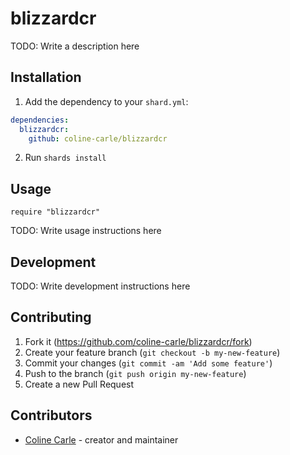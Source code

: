 # blizzardcr

TODO: Write a description here

## Installation

1. Add the dependency to your `shard.yml`:
```yaml
dependencies:
  blizzardcr:
    github: coline-carle/blizzardcr
```
2. Run `shards install`

## Usage

```crystal
require "blizzardcr"
```

TODO: Write usage instructions here

## Development

TODO: Write development instructions here

## Contributing

1. Fork it (<https://github.com/coline-carle/blizzardcr/fork>)
2. Create your feature branch (`git checkout -b my-new-feature`)
3. Commit your changes (`git commit -am 'Add some feature'`)
4. Push to the branch (`git push origin my-new-feature`)
5. Create a new Pull Request

## Contributors

- [Coline Carle](https://github.com/coline-carle) - creator and maintainer
